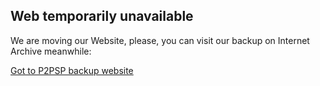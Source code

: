 ## Web temporarily unavailable

We are moving our Website, please, you can visit our backup on Internet Archive meanwhile:

[Got to P2PSP backup website](https://web.archive.org/web/20180727093902/http://www.p2psp.org/en/main-page)
